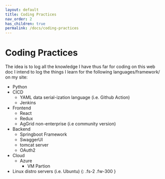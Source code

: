 ```yaml
---
layout: default
title: Coding Practices
nav_order: 2
has_children: true
permalink: /docs/coding-practices
---
```


# Coding Practices

The idea is to log all the knowledge I have thus far for coding on this web doc
I intend to log the things I learn for the following languages/framework/ on my site:

- Python
- CICD 
    - YAML data serial-ization language (i.e. Github Action)
    - Jenkins
- Frontend
    - React
    - Redux
    - AgGrid non-enterprise (i.e community version)
- Backend
    - Springboot Framework
    - SwaggerUI
    - tomcat server
    - OAuth2
- Cloud
    - Azure
        - VM Partion
- Linux distro servers (i.e. Ubuntu)
{: .fs-2 .fw-300 }
